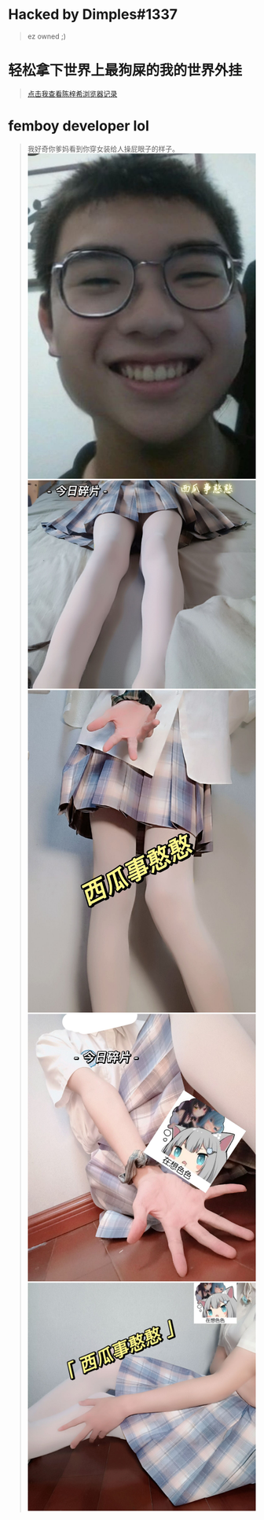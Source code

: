 # Hacked by Dimples#1337
> ez owned ;)

# 轻松拿下世界上最狗屎的我的世界外挂
> [点击我查看陈梓希浏览器记录](browser)

# femboy developer lol
> 我好奇你爹妈看到你穿女装给人操屁眼子的样子。
> ![omg](femboy/pic.jpg)<br>
> ![wtf](femboy/femboy1.jpg)<br>
> ![wtf](femboy/femboy2.jpg)<br>
> ![wtf](femboy/femboy3.jpg)<br>
> ![wtf](femboy/femboy4.jpg)<br>